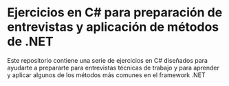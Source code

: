 # Ejercicios en C# para preparación de entrevistas y aplicación de métodos de .NET
Este repositorio contiene una serie de ejercicios en C# diseñados para ayudarte a prepararte para entrevistas técnicas de trabajo y para aprender y aplicar algunos de los métodos más comunes en el framework .NET
